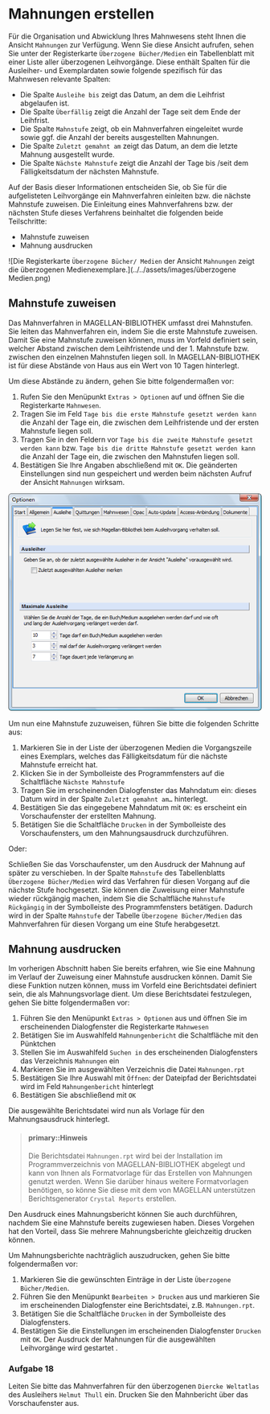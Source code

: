 
# Mahnungen erstellen


Für die Organisation und Abwicklung Ihres Mahnwesens steht Ihnen die Ansicht `Mahnungen` zur Verfügung. Wenn Sie diese Ansicht aufrufen, sehen Sie unter der Registerkarte `Überzogene Bücher/Medien` ein Tabellenblatt mit einer Liste aller überzogenen Leihvorgänge. Diese enthält Spalten für die Ausleiher- und Exemplardaten sowie folgende spezifisch für das Mahnwesen relevante Spalten:
* Die Spalte `Ausleihe bis` zeigt das Datum, an dem die Leihfrist abgelaufen ist.
* Die Spalte `Überfällig` zeigt die Anzahl der Tage seit dem Ende der Leihfrist.
* Die Spalte `Mahnstufe` zeigt, ob ein Mahnverfahren eingeleitet wurde sowie ggf. die Anzahl der bereits ausgestellten Mahnungen.
* Die Spalte `Zuletzt gemahnt am` zeigt das Datum, an dem die letzte Mahnung ausgestellt wurde.
* Die Spalte `Nächste Mahnstufe` zeigt die Anzahl der Tage bis /seit dem Fälligkeitsdatum der nächsten Mahnstufe.

Auf der Basis dieser Informationen entscheiden Sie, ob Sie für die aufgelisteten Leihvorgänge ein Mahnverfahren einleiten bzw. die nächste Mahnstufe zuweisen. Die Einleitung eines Mahnverfahrens bzw. der nächsten Stufe dieses Verfahrens beinhaltet die folgenden beide Teilschritte:
* Mahnstufe zuweisen
* Mahnung ausdrucken


![Die Registerkarte `Überzogene Bücher/ Medien` der Ansicht `Mahnungen` zeigt die überzogenen Medienexemplare.](../../assets/images/überzogene Medien.png)


## Mahnstufe zuweisen 


Das Mahnverfahren in MAGELLAN-BIBLIOTHEK umfasst drei Mahnstufen. Sie leiten das Mahnverfahren ein, indem Sie die erste Mahnstufe zuweisen. Damit Sie eine Mahnstufe zuweisen können, muss im Vorfeld definiert sein, welcher Abstand zwischen dem Leihfristende und der 1. Mahnstufe bzw. zwischen den einzelnen Mahnstufen liegen soll. In MAGELLAN-BIBLIOTHEK ist für diese Abstände von Haus aus ein Wert von 10 Tagen hinterlegt.


Um diese Abstände zu ändern, gehen Sie bitte folgendermaßen vor:


1. Rufen Sie den Menüpunkt `Extras > Optionen` auf und öffnen Sie die Registerkarte `Mahnwesen`.
2. Tragen Sie im Feld `Tage bis die erste Mahnstufe gesetzt werden kann` die Anzahl der Tage ein, die zwischen dem Leihfristende und der ersten Mahnstufe liegen soll.
3. Tragen Sie in den Feldern vor `Tage bis die zweite Mahnstufe gesetzt werden kann` bzw. `Tage bis die dritte Mahnstufe gesetzt werden kann` die Anzahl der Tage ein, die zwischen den Mahnstufen liegen soll.
4. Bestätigen Sie Ihre Angaben abschließend mit `OK`.
Die geänderten Einstellungen sind nun gespeichert und werden beim nächsten Aufruf der Ansicht `Mahnungen` wirksam.


![Auf der Registerkarte `Mahnwesen` des Dialogfensters `Optionen` bestimmen Sie die Fristen für die unterschiedlichen Mahnstufen. ](../../assets/images/optionen.png)


Um nun eine Mahnstufe zuzuweisen, führen Sie bitte die folgenden Schritte aus:
1. Markieren Sie in der Liste der überzogenen Medien die Vorgangszeile eines Exemplars, welches das Fälligkeitsdatum für die nächste Mahnstufe erreicht hat.
2. Klicken Sie in der Symbolleiste des Programmfensters auf die Schaltfläche `Nächste Mahnstufe`
3. Tragen Sie im erscheinenden Dialogfenster das Mahndatum ein: dieses Datum wird in der Spalte `Zuletzt gemahnt am…` hinterlegt.
4. Bestätigen Sie das eingegebene Mahndatum mit `OK`: es erscheint ein Vorschaufenster der erstellten Mahnung.
5. Betätigen Sie die Schaltfläche `Drucken` in der Symbolleiste des Vorschaufensters, um den Mahnungsausdruck durchzuführen.


Oder:


Schließen Sie das Vorschaufenster, um den Ausdruck der Mahnung auf später zu verschieben.
In der Spalte `Mahnstufe` des Tabellenblatts `Überzogene Bücher/Medien` wird das Verfahren für diesen Vorgang auf die nächste Stufe hochgesetzt.
Sie können die Zuweisung einer Mahnstufe wieder rückgängig machen, indem Sie die Schaltfläche `Mahnstufe Rückgängig` in der Symbolleiste des Programmfensters betätigen. Dadurch wird in der Spalte `Mahnstufe` der Tabelle `Überzogene Bücher/Medien` das Mahnverfahren für diesen Vorgang um eine Stufe herabgesetzt.


## Mahnung ausdrucken


Im vorherigen Abschnitt haben Sie bereits erfahren, wie Sie eine Mahnung im Verlauf der Zuweisung einer Mahnstufe ausdrucken können. Damit Sie diese Funktion nutzen können, muss im Vorfeld eine Berichtsdatei definiert sein, die als Mahnungsvorlage dient. Um diese Berichtsdatei festzulegen, gehen Sie bitte folgendermaßen vor:


1. Führen Sie den Menüpunkt `Extras > Optionen` aus und öffnen Sie im erscheinenden Dialogfenster die Registerkarte `Mahnwesen`
2. Betätigen Sie im Auswahlfeld `Mahnungenbericht` die Schaltfläche mit den Pünktchen
3. Stellen Sie im Auswahlfeld `Suchen in` des erscheinenden Dialogfensters das Verzeichnis `Mahnungen` ein
4. Markieren Sie im ausgewählten Verzeichnis die Datei `Mahnungen.rpt`
5. Bestätigen Sie Ihre Auswahl mit `Öffnen`: der Dateipfad der Berichtsdatei wird im Feld `Mahnungenbericht` hinterlegt
6. Bestätigen Sie abschließend mit `OK`


Die ausgewählte Berichtsdatei wird nun als Vorlage für den Mahnungsausdruck hinterlegt.


> #### primary::Hinweis
>
> Die Berichtsdatei `Mahnungen.rpt` wird bei der Installation im Programmverzeichnis von MAGELLAN-BIBLIOTHEK abgelegt und kann von Ihnen als Formatvorlage für das Erstellen von Mahnungen genutzt werden. Wenn Sie darüber hinaus weitere Formatvorlagen benötigen, so könne Sie diese mit dem von MAGELLAN unterstützen Berichtsgenerator `Crystal Reports` erstellen.



Den Ausdruck eines Mahnungsbericht können Sie auch durchführen, nachdem Sie eine Mahnstufe bereits zugewiesen haben. Dieses Vorgehen hat den Vorteil, dass Sie mehrere Mahnungsberichte gleichzeitig drucken können.


Um Mahnungsberichte nachträglich auszudrucken, gehen Sie bitte folgendermaßen vor:


1. Markieren Sie die gewünschten Einträge in der Liste `Überzogene Bücher/Medien`.
2. Führen Sie den Menüpunkt `Bearbeiten > Drucken` aus und markieren Sie im erscheinenden Dialogfenster eine Berichtsdatei, z.B. `Mahnungen.rpt`.
3. Betätigen Sie die Schaltfläche `Drucken` in der Symbolleiste des Dialogfensters.
4. Bestätigen Sie die Einstellungen im erscheinenden Dialogfenster `Drucken` mit `OK`.
Der Ausdruck der Mahnungen für die ausgewählten Leihvorgänge wird gestartet .


### Aufgabe 18

Leiten Sie bitte das Mahnverfahren für den überzogenen `Diercke Weltatlas` des Ausleihers `Helmut Thull` ein. Drucken Sie den Mahnbericht über das Vorschaufenster aus.
